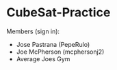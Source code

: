 # CubeSat-Practice

Members (sign in):
- Jose Pastrana (PepeRulo)
- Joe McPherson (mcphersonj2)
- Average Joes Gym